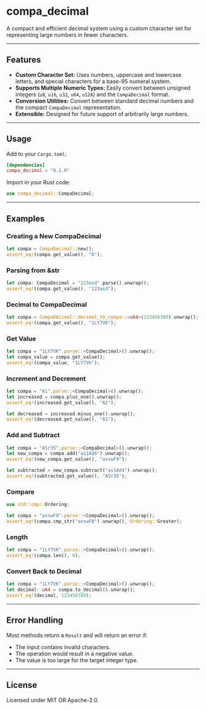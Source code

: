# compa_decimal

A compact and efficient decimal system using a custom character set for representing large numbers in fewer characters.

---

## Features

- **Custom Character Set:** Uses numbers, uppercase and lowercase letters, and special characters for a base-95 numeral system.
- **Supports Multiple Numeric Types:** Easily convert between unsigned integers (`u8`, `u16`, `u32`, `u64`, `u128`) and the `CompaDecimal` format.
- **Conversion Utilities:** Convert between standard decimal numbers and the compact `CompaDecimal` representation.
- **Extensible:** Designed for future support of arbitrarily large numbers.

---

## Usage

Add to your `Cargo.toml`:

```toml
[dependencies]
compa_decimal = "0.1.0"
```

Import in your Rust code:

```rust
use compa_decimal::CompaDecimal;
```

---

## Examples

### Creating a New CompaDecimal

```rust
let compa = CompaDecimal::new();
assert_eq!(compa.get_value(), "0");
```

### Parsing from &str
```rust
let compa: CompaDecimal = "123asd".parse().unwrap();
assert_eq!(compa.get_value(), "123asd");
```

### Decimal to CompaDecimal

```rust
let compa = CompaDecimal::decimal_to_compa::<u64>(123456789).unwrap();
assert_eq!(compa.get_value(), "1LY7VK");
```

### Get Value

```rust
let compa = "1LY7VK".parse::<CompaDecimal>().unwrap();
let compa_value = compa.get_value();
assert_eq!(compa_value, "1LY7VK");
```

### Increment and Decrement

```rust
let compa = "A1".parse::<CompaDecimal>().unwrap();
let increased = compa.plus_one().unwrap();
assert_eq!(increased.get_value(), "A2");

let decreased = increased.minus_one().unwrap();
assert_eq!(decreased.get_value(), "A1");
```

### Add and Subtract

```rust
let compa = "ASr35".parse::<CompaDecimal>().unwrap();
let new_compa = compa.add("as1Ad4").unwrap();
assert_eq!(new_compa.get_value(), "axswF9");

let subtracted = new_compa.subtract("as1Ad4").unwrap();
assert_eq!(subtracted.get_value(), "ASr35");
```

### Compare

```rust
use std::cmp::Ordering;

let compa = "axswF9".parse::<CompaDecimal>().unwrap();
assert_eq!(compa.cmp_str("axswF8").unwrap(), Ordering::Greater);
```

### Length

```rust
let compa = "1LY7VK".parse::<CompaDecimal>().unwrap();
assert_eq!(compa.len(), 6);
```

### Convert Back to Decimal

```rust
let compa = "1LY7VK".parse::<CompaDecimal>().unwrap();
let decimal: u64 = compa.to_decimal().unwrap();
assert_eq!(decimal, 123456789);
```

---

## Error Handling

Most methods return a `Result` and will return an error if:
- The input contains invalid characters.
- The operation would result in a negative value.
- The value is too large for the target integer type.

---

## License

Licensed under MIT OR Apache-2.0.